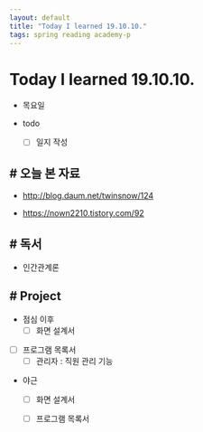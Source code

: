 ```yaml
---
layout: default
title: "Today I learned 19.10.10."
tags: spring reading academy-p
---
```


# Today I learned 19.10.10.
- 목요일
- todo

  - [ ] 일지 작성



## # 오늘 본 자료

- http://blog.daum.net/twinsnow/124

- https://nown2210.tistory.com/92




## # 독서

- 인간관계론

  


## # Project

- 점심 이후
  - [ ] 화면 설계서
- [ ] 프로그램 목록서
  - [ ] 관리자 : 직원 관리 기능

- 야근
  - [ ] 화면 설계서

  - [ ] 프로그램 목록서